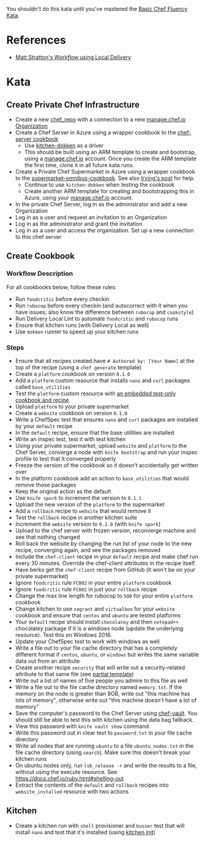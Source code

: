 You shouldn't do this kata until you've mastered the [Basic Chef Fluency Kata](basic-chef-fluency.md).

# References

* [Matt Stratton's Workflow using Local Delivery](https://www.mattstratton.com/post/getting-started-with-chef/)

# Kata

## Create Private Chef Infrastructure

* Create a new [chef_repo](https://docs.chef.io/chef_repo.html) with a connection to a new [manage.chef.io](http://manage.chef.io) [Organization](https://docs.chef.io/server_orgs.html)
* Create a Chef Server in Azure using a wrapper cookbook to the [chef-server cookbook](https://github.com/chef-cookbooks/chef-server)
  * Use [kitchen-dokken](https://github.com/someara/kitchen-dokken) as a driver
  * This should be built using an ARM template to create and bootstrap, using a [manage.chef.io](https://manage.chef.io) account. Once you create the ARM template the first time, clone it in all future kata runs.
* Create a Private Chef Supermarket in Azure using a wrapper cookbook to the [supermarket-omnibus-cookbook](https://github.com/chef-cookbooks/supermarket-omnibus-cookbook). See also [Irving's post](http://irvingpop.github.io/blog/2015/04/07/setting-up-your-private-supermarket-server/) for help.
  * Continue to use `kitchen-dokken` when testing the cookbook
  * Create another ARM template for creating and bootstrapping this in Azure, using your [manage.chef.io](https://manage.chef.io) account.
* In the private Chef Server, log in as the administrator and add a new Organization
* Log in as a user and request an invitation to an Organization
* Log in as the administrator and grant the invitation
* Log in as a user and access the organization. Set up a new connection to this chef server

## Create Cookbook

### Workflow Description

For all cookbooks below, follow these rules:

* Run `foodcritic` before every checkin
* Run `rubocop` before every checkin (and autocorrect with it when you have issues; also know the difference between `rubocop` and `cookstyle`)
* Run Delivery Local Lint to automate `foodcritic` and `rubocop` runs
* Ensure that kitchen runs (with Delivery Local as well)
* Use `dokken` runner to speed up your kitchen runs

### Steps

* Ensure that all recipes created have `# Authored by: [Your Name]` at the top of the recipe (using a `chef generate` template)
* Create a `platform` cookbook on version `0.1.0`
* Add a `platform` custom resource that installs `nano` and `curl` packages called `base_utilities`
* Test the `platform` custom resource with [an embedded test-only cookbook and recipe](http://stackoverflow.com/questions/26153197/testing-library-chef-cookbooks)
* Upload `platform` to your private supermarket
* Create a `website` cookbook on version `0.1.0`
* Write a ChefSpec test that ensures `nano` and `curl` packages are installed by your `default` recipe
* In the `default` recipe, ensure that the base utilities are installed
* Write an inspec test, test it with test kitchen
* Using your private supermarket, upload `website` and `platform` to the Chef Server, converge a node with `knife bootstrap` and run your inspec profile to test that it converged properly
* Freeze the version of the cookbook so it doesn't accidentally get written over
* In the platform cookbook add an action to `base_utilities` that would remove those packages
* Keep the original action as the default
* Use `knife spork` to increment the version to `0.1.1`
* Upload the new version of the `platform` to the supermarket
* Add a `rollback` recipe to `website` that would remove it
* Test the `rollback` recipe in another kitchen suite
* Increment the `website` version to `0.2.0` (with `knife spork`)
* Upload to the chef server with frozen version, reconverge machine and see that nothing changed
* Roll back the website by changing the run list of your node to the new recipe, converging again, and see the packages removed
* Include the `chef-client` recipe in your `default` recipe and make chef run every 30 minutes. Override the chef-client attributes in the recipe itself.
* Have berks get the `chef-client` recipe from GitHub (it won't be on your private supermarket)
* Ignore `foodcritic` rule `FC002` in your entire `platform` cookbook
* Ignore `foodcritic` rule `FC002` in just your `rollback` recipe
* Change the max line length for rubocop to `500` for your entire `platform` cookbook
* Change kitchen to use `vagrant` and `virtualbox` for your `website` cookbook and ensure that `centos` and `ubuntu` are tested platforms
* Your `default` recipe should install `chocolatey` and then `notepad++` chocolatey package if it is a windows node (update the underlying resource). Test this on Windows 2016.
* Update your ChefSpec test to work with windows as well
* Write a file out to your file cache directory that has a completely different format if `centos`, `ubuntu`, or `windows` but writes the same variable data out from an attribute
* Create another recipe `security` that will write out a security-related attribute to that same file (see [partial template](https://docs.chef.io/resource_template.html#partial-templates))
* Write out a list of names of five people you admire to this file as well
* Write a file out to the file cache directory named `memory.txt`. If the memory on the node is greater than 8GB, write out "this machine has lots of memory", otherwise write out "this machine doesn't have a lot of memory"
* Save the computer's password to the Chef Server using [chef-vault](https://docs.chef.io/chef_vault.html). You should still be able to test this with kitchen using the data bag fallback.
* View this password with `knife vault show` command
* Write this password out in clear text to `password.txt` in your file cache directory
* Write all nodes that are running `ubuntu` to a file `ubuntu_nodes.txt` in the file cache directory (using `search`). Make sure this doesn't break your kitchen runs
* On ubuntu nodes only, run `lsb_release -r` and write the results to a file, without using the execute resource. See https://docs.chef.io/ruby.html#shelling-out
* Extract the contents of the `default` and `rollback` recipes into `website_installed` resource with two actions

## Kitchen

* Create a kitchen run with `shell` provisioner and `busser` test that will install `nano` and test that it's installed (using [kitchen init](https://docs.chef.io/ctl_kitchen.html#kitchen-init))


